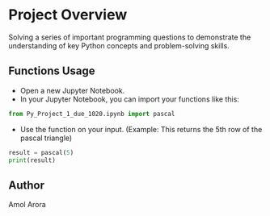 # Project Overview

Solving a series of important programming questions to demonstrate the understanding of key Python concepts and problem-solving skills.

## Functions Usage

- Open a new Jupyter Notebook.
- In your Jupyter Notebook, you can import your functions like this:
```python
from Py_Project_1_due_1020.ipynb import pascal
```
- Use the function on your input. (Example: This returns the 5th row of the pascal triangle)
```python
result = pascal(5)
print(result)
```

## Author

Amol Arora